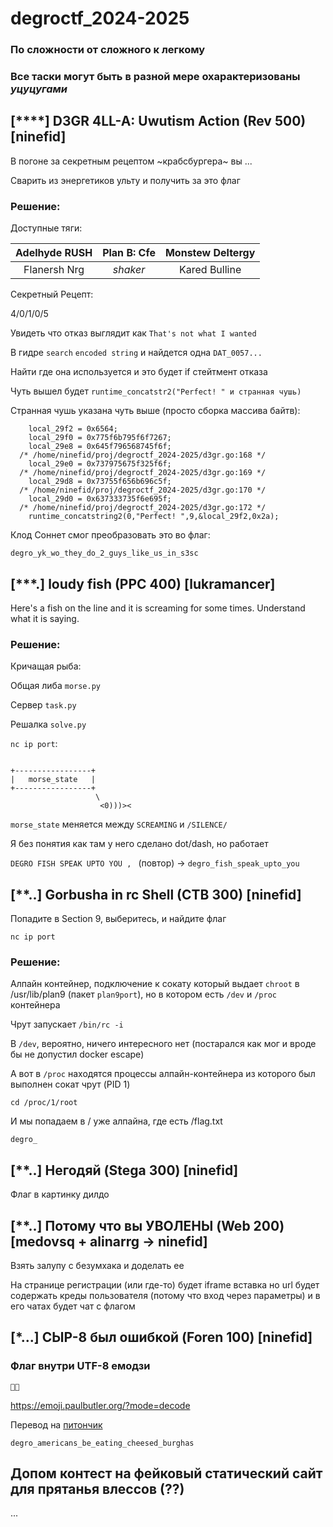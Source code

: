# degroctf_2024-2025

### По сложности от сложного к легкому

### Все таски могут быть в разной мере охарактеризованы *уцуцугами*

## [****] D3GR 4LL-A: Uwutism Action (Rev 500) [ninefid]

В погоне за секретным рецептом ~крабсбургера~ вы ...

Сварить из энергетиков ульту и получить за это флаг

### Решение:

Доступные тяги:

|Adelhyde RUSH|Plan B: Cfe|Monstew Deltergy|
|:-----------:|:---------:|:--------------:|
|Flanersh Nrg |*shaker*   |Kared Bulline   |

Секретный Рецепт:

4/0/1/0/5

Увидеть что отказ выглядит как `That's not what I wanted`

В гидре `search` `encoded string` и найдется одна `DAT_0057...`

Найти где она используется и это будет if стейтмент отказа

Чуть вышел будет `runtime_concatstr2("Perfect! " и странная чушь)`

Странная чушь указана чуть выше (просто сборка массива байтв):

```
    local_29f2 = 0x6564;
    local_29f0 = 0x775f6b795f6f7267;
    local_29e8 = 0x645f796568745f6f;
  /* /home/ninefid/proj/degroctf_2024-2025/d3gr.go:168 */
    local_29e0 = 0x737975675f325f6f;
  /* /home/ninefid/proj/degroctf_2024-2025/d3gr.go:169 */
    local_29d8 = 0x73755f656b696c5f;
  /* /home/ninefid/proj/degroctf_2024-2025/d3gr.go:170 */
    local_29d0 = 0x637333735f6e695f;
  /* /home/ninefid/proj/degroctf_2024-2025/d3gr.go:172 */
    runtime_concatstring2(0,"Perfect! ",9,&local_29f2,0x2a);
```

Клод Соннет смог преобразовать это во флаг:

`degro_yk_wo_they_do_2_guys_like_us_in_s3sc`

## [***.] loudy fish (PPC 400) [lukramancer]

Here's a fish on the line and it is screaming for some times. Understand what it is saying.

### Решение:

Кричащая рыба:

Общая либа `morse.py`

Сервер `task.py`

Решалка `solve.py`

`nc ip port`:

```

+-----------------+        
|   morse_state   |        
+-----------------+        
                   \       
                    <0)))><
```

`morse_state` меняется между `SCREAMING` и `/SILENCE/`

Я без понятия как там у него сделано dot/dash, но работает

`DEGRO FISH SPEAK UPTO YOU , ` (повтор) -> `degro_fish_speak_upto_you`

## [**..] Gorbusha in rc Shell (CTB 300) [ninefid]

Попадите в Section 9, выберитесь, и найдите флаг

```shell
nc ip port
```

### Решение:

Алпайн контейнер, подключение к сокату который выдает `chroot` в /usr/lib/plan9 (пакет `plan9port`), но в котором есть `/dev` и `/proc` контейнера

Чрут запускает `/bin/rc -i`

В `/dev`, вероятно, ничего интересного нет (постарался как мог и вроде бы не допустил docker escape)

А вот в `/proc` находятся процессы алпайн-контейнера из которого был выполнен сокат чрут (PID 1)

```shell
cd /proc/1/root
```

И мы попадаем в / уже алпайна, где есть /flag.txt

`degro_`

## [**..] Негодяй (Stega 300) [ninefid]

Флаг в картинку дилдо

## [**..] Потому что вы УВОЛЕНЫ (Web 200) [medovsq + alinarrg -> ninefid]

Взять залупу с безумхака и доделать ее

На странице регистрации (или где-то) будет iframe вставка но url будет содержать креды пользователя (потому что вход через параметры) и в его чатах будет чат с флагом

## [*...] СЫР-8 был ошибкой (Foren 100) [ninefid]

### Флаг внутри UTF-8 емодзи

`🧀🍔󠅔󠅕󠅗󠅢󠅟󠅏󠅑󠅝󠅕󠅢󠅙󠅓󠅑󠅞󠅣󠅏󠅒󠅕󠅏󠅕󠅑󠅤󠅙󠅞󠅗󠅏󠅓󠅘󠅕󠅕󠅣󠅕󠅔󠅏󠅒󠅥󠅢󠅗󠅘󠅑󠅣`

https://emoji.paulbutler.org/?mode=decode

Перевод на [питончик](syr_sosal.py)

`degro_americans_be_eating_cheesed_burghas`

## Допом контест на фейковый статический сайт для прятанья влессов (??)

...

